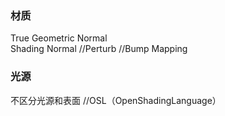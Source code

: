  
### 材质  
  
True Geometric Normal  
Shading Normal //Perturb //Bump Mapping  

### 光源  
不区分光源和表面 //OSL（OpenShadingLanguage）  